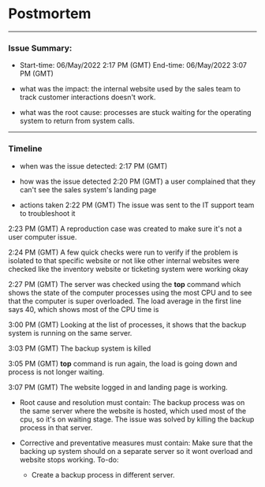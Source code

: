 # Postmortem
----------------------------------
### Issue Summary:
* Start-time:
06/May/2022 2:17 PM (GMT) End-time: 06/May/2022 3:07 PM (GMT)

* what was the impact:
the internal website used by the sales team to track customer interactions doesn't work.

* what was the root cause:
processes are stuck waiting for the operating system to return from system calls.

-----------------------------------
### Timeline
* when was the issue detected:
2:17 PM (GMT)

* how was the issue detected
2:20 PM (GMT) a user complained that they can't see the sales system's landing page

* actions taken
2:22 PM (GMT) The issue was sent to the IT support team to troubleshoot it

2:23 PM (GMT) A reproduction case was created to make sure it's not a user computer issue.

2:24 PM (GMT) A few quick checks were run to verify if the problem is isolated to that specific website or not like other internal websites were checked like the inventory website or ticketing system were working okay

2:27 PM (GMT) The server was checked using the **top** command which shows the state of the computer processes using the most CPU and to see that the computer is super overloaded.  The load average in the first line says 40, which shows most of the CPU time is

3:00 PM (GMT) Looking at the list of processes, it shows that the backup system is running on the same server.


3:03 PM (GMT) The backup system is killed


3:05 PM (GMT) **top** command is run again, the load is going down and process is not longer waiting.

3:07 PM (GMT) The website logged in and landing page is working.


* Root cause and resolution must contain:
The backup process was on the same server where the website is hosted, which used most of the cpu, so it's on waiting stage.
The issue was solved by killing the backup process in that server.

* Corrective and preventative measures must contain:
Make sure that the backing up system should on a separate server so it wont overload and website stops working.
To-do:
  * Create a backup process in different server.
